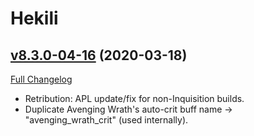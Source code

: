 # Hekili

## [v8.3.0-04-16](https://github.com/Hekili/hekili/tree/v8.3.0-04-16) (2020-03-18)
[Full Changelog](https://github.com/Hekili/hekili/compare/v8.3.0-04-15...v8.3.0-04-16)

- Retribution:  APL update/fix for non-Inquisition builds.  
- Duplicate Avenging Wrath's auto-crit buff name -> "avenging\_wrath\_crit" (used internally).  
